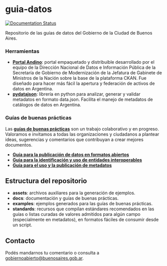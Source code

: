 # guia-datos

[![Documentation Status](http://readthedocs.org/projects/paquete-apertura-datos/badge/?version=stable)](http://paquete-apertura-datos.readthedocs.org/es/stable/?badge=stable)

Repositorio de las guías de datos del Gobierno de la Ciudad de Buenos Aires.

### Herramientas

* **[Portal Andino](https://github.com/datosgobar/portal-andino)**: portal empaquetado y distribuible desarrollado por el equipo de la Dirección Nacional de Datos e Información Pública de la Secretaría de Gobierno de Modernización de la Jefatura de Gabinete de Ministros de la Nación sobre la base de la plataforma CKAN. Fue diseñado para hacer más fácil la apertura y federación de activos de datos en Argentina.
* **[pydatajson](https://github.com/datosgobar/pydatajson)**: librería en python para analizar, generar y validar metadatos en formato data.json. Facilita el manejo de metadatos de catálogos de datos en Argentina.

### Guías de buenas prácticas

Las **[guías de buenas prácticas](https://datosgcba.github.io/guia-datos)** son un trabajo colaborativo y en progreso. Valoramos e invitamos a todas las organizaciones y ciudadanos a plantear ideas, sugerencias y comentarios que contribuyan a crear mejores documentos.

* **[Guía para la publicación de datos en formatos abiertos](https://datosgcba.github.io/guia-datos/guia_abiertos)**
* **[Guia para la identificación y uso de entidades interoperables](https://datosgcba.github.io/guia-datos/guia_interoperables/)**
* **[Guía para el uso y la publicación de metadatos](https://datosgcba.github.io/guia-datos/guia_metadatos/)**

## Estructura del repositorio

* **assets**: archivos auxiliares para la generación de ejemplos.
* **docs**: documentación y guías de buenas prácticas.
* **examples**: ejemplos generados para las guías de buenas prácticas.
* **standards**: recursos que compilan estándares recomendados en las guías o listas curadas de valores admitidos para algún campo (especialmente en metadatos), en formatos fáciles de consumir desde un script.

## Contacto

Podés mandarnos tu comentario o consulta a [gobiernoabierto@buenosaires.gob.ar](mailto:gobiernoabierto@buenosaires.gob.ar).



